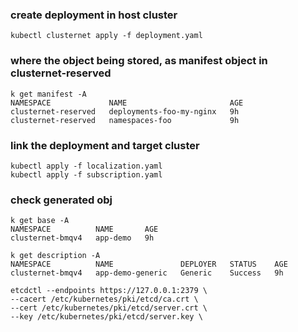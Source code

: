 ### create deployment in host cluster
```shell
kubectl clusternet apply -f deployment.yaml
```
### where the object being stored, as manifest object in clusternet-reserved
```shell
k get manifest -A
NAMESPACE             NAME                       AGE
clusternet-reserved   deployments-foo-my-nginx   9h
clusternet-reserved   namespaces-foo             9h
```
### link the deployment and target cluster
```shell
kubectl apply -f localization.yaml
kubectl apply -f subscription.yaml

```
### check generated obj
```
k get base -A
NAMESPACE          NAME       AGE
clusternet-bmqv4   app-demo   9h

k get description -A
NAMESPACE          NAME               DEPLOYER   STATUS    AGE
clusternet-bmqv4   app-demo-generic   Generic    Success   9h
```

```
etcdctl --endpoints https://127.0.0.1:2379 \
--cacert /etc/kubernetes/pki/etcd/ca.crt \
--cert /etc/kubernetes/pki/etcd/server.crt \
--key /etc/kubernetes/pki/etcd/server.key \
```